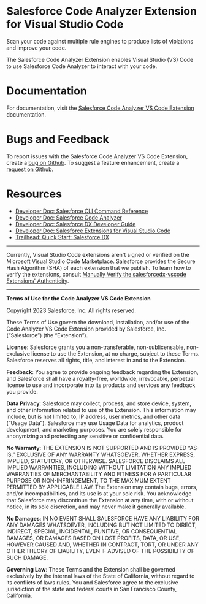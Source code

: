 # Salesforce Code Analyzer Extension for Visual Studio Code
Scan your code against multiple rule engines to produce lists of violations and improve your code.

The Salesforce Code Analyzer Extension enables Visual Studio (VS) Code to use Salesforce Code Analyzer to interact with your code.

# Documentation
For documentation, visit the [Salesforce Code Analyzer VS Code Extension](https://developer.salesforce.com/docs/platform/salesforce-code-analyzer/guide/code-analyzer-vs-code-extension.html) documentation.

# Bugs and Feedback
To report issues with the Salesforce Code Analyzer VS Code Extension, create a [bug on Github](https://github.com/forcedotcom/sfdx-code-analyzer-vscode/issues/new?assignees=&labels=&projects=&template=bug_report.md&title=%5BBUG%5D). To suggest a feature enhancement, create a [request on Github](https://github.com/forcedotcom/sfdx-code-analyzer-vscode/issues/new?assignees=&labels=&projects=&template=feature_request.md&title=%5BFeature+Request%5D).

# Resources
- [Developer Doc: Salesforce CLI Command Reference](https://developer.salesforce.com/docs/atlas.en-us.sfdx_cli_reference.meta/sfdx_cli_reference/cli_reference_top.htm)
- [Developer Doc: Salesforce Code Analyzer](https://forcedotcom.github.io/sfdx-scanner/)
- [Developer Doc: Salesforce DX Developer Guide](https://developer.salesforce.com/docs/atlas.en-us.sfdx_dev.meta/sfdx_dev/sfdx_dev_develop.htm)
- [Developer Doc: Salesforce Extensions for Visual Studio Code](https://developer.salesforce.com/tools/vscode)
- [Trailhead: Quick Start: Salesforce DX](https://trailhead.salesforce.com/trails/sfdx_get_started)

---

Currently, Visual Studio Code extensions aren't signed or verified on the Microsoft Visual Studio Code Marketplace. Salesforce provides the Secure Hash Algorithm (SHA) of each extension that we publish. To learn how to verify the extensions, consult [Manually Verify the salesforcedx-vscode Extensions' Authenticity](https://github.com/forcedotcom/sfdx-code-analyzer-vscode/blob/main/SHA256.md).

---

**Terms of Use for the Code Analyzer VS Code Extension**

Copyright 2023 Salesforce, Inc. All rights reserved.

These Terms of Use govern the download, installation, and/or use of the Code Analyzer VS Code Extension provided by Salesforce, Inc. (“Salesforce”) (the “Extension”).

**License**: Salesforce grants you a non-transferable, non-sublicensable, non-exclusive license to use the Extension, at no charge, subject to these Terms. Salesforce reserves all rights, title, and interest in and to the Extension.

**Feedback**: You agree to provide ongoing feedback regarding the Extension, and Salesforce shall have a royalty-free, worldwide, irrevocable, perpetual license to use and incorporate into its products and services any feedback you provide.

**Data Privacy**: Salesforce may collect, process, and store device, system, and other information related to use of the Extension. This information may include, but is not limited to, IP address, user metrics, and other data (“Usage Data”). Salesforce may use Usage Data for analytics, product development, and marketing purposes. You are solely responsible for anonymizing and protecting any sensitive or confidential data.  

**No Warranty**: THE EXTENSION IS NOT SUPPORTED AND IS PROVIDED “AS-IS,” EXCLUSIVE OF ANY WARRANTY WHATSOEVER, WHETHER EXPRESS, IMPLIED, STATUTORY, OR OTHERWISE. SALESFORCE DISCLAIMS ALL IMPLIED WARRANTIES, INCLUDING WITHOUT LIMITATION ANY IMPLIED WARRANTIES OF MERCHANTABILITY AND FITNESS FOR A PARTICULAR PURPOSE OR NON-INFRINGEMENT, TO THE MAXIMUM EXTENT PERMITTED BY APPLICABLE LAW. The Extension may contain bugs, errors, and/or incompatibilities, and its use is at your sole risk. You acknowledge that Salesforce may discontinue the Extension at any time, with or without notice, in its sole discretion, and may never make it generally available.

**No Damages**: IN NO EVENT SHALL SALESFORCE HAVE ANY LIABILITY FOR ANY DAMAGES WHATSOEVER, INCLUDING BUT NOT LIMITED TO DIRECT, INDIRECT, SPECIAL, INCIDENTAL, PUNITIVE, OR CONSEQUENTIAL DAMAGES, OR DAMAGES BASED ON LOST PROFITS, DATA, OR USE, HOWEVER CAUSED AND, WHETHER IN CONTRACT, TORT, OR UNDER ANY OTHER THEORY OF LIABILITY, EVEN IF ADVISED OF THE POSSIBILITY OF SUCH DAMAGE. 

**Governing Law**: These Terms and the Extension shall be governed exclusively by the internal laws of the State of California, without regard to its conflicts of laws rules. You and Salesforce agree to the exclusive jurisdiction of the state and federal courts in San Francisco County, California.
